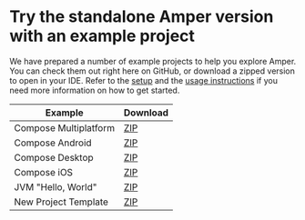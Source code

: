 # Try the standalone Amper version with an example project

We have prepared a number of example projects to help you explore Amper. You can check them out right here on GitHub, 
or download a zipped version to open in your IDE.
Refer to the [setup](../docs/Setup.md) and the [usage instructions](../docs/Usage.md#using-the-standalone-amper-version-from-the-command-line) if you need more
information on how to get started.

| Example               | Download                                                                                                                                        |
|-----------------------|-------------------------------------------------------------------------------------------------------------------------------------------------|
| Compose Multiplatform | [ZIP](https://hoover.fly.dev/download-zip/repo?user=JetBrains&name=amper&branch=HEAD&path=/examples-standalone-amperlang/compose-multiplatform) |
| Compose Android       | [ZIP](https://hoover.fly.dev/download-zip/repo?user=JetBrains&name=amper&branch=HEAD&path=/examples-standalone-amperlang/compose-android)       |
| Compose Desktop       | [ZIP](https://hoover.fly.dev/download-zip/repo?user=JetBrains&name=amper&branch=HEAD&path=/examples-standalone-amperlang/compose-desktop)       |
| Compose iOS           | [ZIP](https://hoover.fly.dev/download-zip/repo?user=JetBrains&name=amper&branch=HEAD&path=/examples-standalone-amperlang/compose-ios)           |
| JVM "Hello, World"    | [ZIP](https://hoover.fly.dev/download-zip/repo?user=JetBrains&name=amper&branch=HEAD&path=/examples-standalone-amperlang/jvm)                   |
| New Project Template  | [ZIP](https://hoover.fly.dev/download-zip/repo?user=JetBrains&name=amper&branch=HEAD&path=/examples-standalone-amperlang/new-project-template)  |

